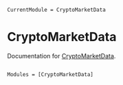```@meta
CurrentModule = CryptoMarketData
```

# CryptoMarketData

Documentation for [CryptoMarketData](https://github.com/g-gundam/CryptoMarketData.jl).

```@index
```

```@autodocs
Modules = [CryptoMarketData]
```
